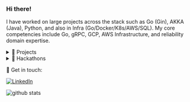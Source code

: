 ### Hi there!

I have worked on large projects across the stack such as Go (Gin), AKKA (Java), Python, and also in Infra (Go/Docker/K8s/AWS/SQL). My core competencies include Go, gRPC, GCP, AWS Infrastructure, and reliability domain expertise.

<details>
  <summary>🔭 Projects</summary>

| Project                                         | Tech          | Role               | Date           | 
| ----------------------------------------------- | ------------- | ------------------ | -------------- |
| [AKKA Actor Secrets](https://github.com/nehsus/akkio) at UIC| Scala           | Lead Developer     | Oct - Dec 2021     |
| [Portfolio](https://www.sushen.dev/)            | React          | Architect          | May 2021       |
| [Covid Vaccine Booker - India](https://github.com/nehsus/CowinBooker)            | Android          | Architect          | May 2021       |
| National Park RPG at UIC                         | Java        | Lead developer     | Jan - May 2021 |
| getTHIS - content distribution at UIC            | Java        | Architect     | Jan - May 2021 |
| [Glark](https://github.com/nehsus/glark) - webhook for LarkSuite | Go        | Architect     | Mar 2020 |
| learnAid - gamified learning platform            | Java        | Architect     | May 2019 |
| [Voda](https://github.com/cseas/voda) - reimagined Vodafone U application           | React        | Developer     | Aug 2018 |
| [Jeevan](https://github.com/nehsus/jeevan)         | C++        | Developer     | Feb 2018 |

</details>

<details>
  <summary>🚀 Hackathons</summary>

| Hack                                     | Award       |
| -----------------------------------------| ----------- |
| DELL Futurist, India - 2019              | Winner      |
| Vodafone Ideathon, Bangalore - 2018      | Winner      |
| IESA Makeathon, Bangalore - 2018         | Runner up   |
| Sir MVIT Hack, Bangalore - 2017          | Winner      |

</details>

💬 Get in touch:

[![LinkedIn](https://img.shields.io/badge/linkedin-%230077B5.svg?&style=for-the-badge&logo=linkedin&logoColor=white)](https://www.linkedin.com/in/sushenk/)


![github stats](https://github-readme-stats.vercel.app/api?username=nehsus&count_private=true&include_all_commits=true&show_icons=true&theme=vue)
